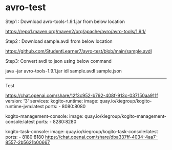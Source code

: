 # avro-test

Step1 : Download avro-tools-1.9.1.jar from below location

https://repo1.maven.org/maven2/org/apache/avro/avro-tools/1.9.1/

Step2 : Download sample.avdl from below location

https://github.com/StudentLearner7/avro-test/blob/main/sample.avdl

Step3: Convert avdl to json using below command

java -jar avro-tools-1.9.1.jar  idl sample.avdl sample.json


---
Test

https://chat.openai.com/share/12f3c952-b792-408f-913c-037150aa911f
version: '3'
services:
  kogito-runtime:
    image: quay.io/kiegroup/kogito-runtime-jvm:latest
    ports:
      - 8080:8080

  kogito-management-console:
    image: quay.io/kiegroup/kogito-management-console:latest
    ports:
      - 8280:8280

  kogito-task-console:
    image: quay.io/kiegroup/kogito-task-console:latest
    ports:
      - 8180:8180
https://chat.openai.com/share/dba337ff-4034-4aa7-8557-2b5621b00667
